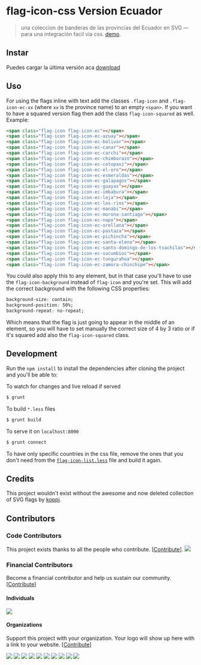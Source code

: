 # flag-icon-css Version Ecuador


> una coleccion de banderas de las provincias del Ecuador en SVG — para una integración facil via css.
> [demo](https://flagicons.lipis.dev).

## Instar

Puedes cargar la última versión aca [download](https://github.com/robincoello/flag-icon-css/archive/master.zip)

## Uso

For using the flags inline with text add the classes `.flag-icon` and
`.flag-icon-ec-xx` (where `xx` is the province name) to an empty `<span>`. If you want to have a squared version flag
then add the class `flag-icon-squared` as well. Example:


```html
<span class="flag-icon flag-icon-ec"></span>
<span class="flag-icon flag-icon-ec-azuay"></span>
<span class="flag-icon flag-icon-ec-bolivar"></span>
<span class="flag-icon flag-icon-ec-canar"></span>
<span class="flag-icon flag-icon-ec-carchi"></span>
<span class="flag-icon flag-icon-ec-chimborazo"></span>
<span class="flag-icon flag-icon-ec-cotopaxi"></span>
<span class="flag-icon flag-icon-ec-el-oro"></span>
<span class="flag-icon flag-icon-ec-esmeraldas"></span>
<span class="flag-icon flag-icon-ec-galapagos"></span>
<span class="flag-icon flag-icon-ec-guayas"></span>
<span class="flag-icon flag-icon-ec-imbabura"></span>
<span class="flag-icon flag-icon-ec-loja"></span>
<span class="flag-icon flag-icon-ec-los-rios"></span>
<span class="flag-icon flag-icon-ec-manabi"></span>
<span class="flag-icon flag-icon-ec-morona-santiago"></span>
<span class="flag-icon flag-icon-ec-napo"></span>
<span class="flag-icon flag-icon-ec-orellana"></span>
<span class="flag-icon flag-icon-ec-pastaza"></span>
<span class="flag-icon flag-icon-ec-pichincha"></span>
<span class="flag-icon flag-icon-ec-santa-elena"></span>
<span class="flag-icon flag-icon-ec-santo-domingo-de-los-tsachilas"></span>
<span class="flag-icon flag-icon-ec-sucumbios"></span>
<span class="flag-icon flag-icon-ec-tungurahua"></span>
<span class="flag-icon flag-icon-ec-zamora-chinchipe"></span>

```

You could also apply this to any element, but in that case you'll have to use the
`flag-icon-background` instead of `flag-icon` and you're set. This will add the
correct background with the following CSS properties:

```css
background-size: contain;
background-position: 50%;
background-repeat: no-repeat;
```

Which means that the flag is just going to appear in the middle of an element, so
you will have to set manually the correct size of 4 by 3 ratio or if it's squared
add also the `flag-icon-squared` class.

## Development

Run the `npm install` to install the dependencies after cloning the project and
you'll be able to:

To watch for changes and live reload if served

```bash
$ grunt
```

To build `*.less` files

```bash
$ grunt build
```

To serve it on `localhost:8000`

```bash
$ grunt connect
```

To have only specific countries in the css file, remove the ones that you don't
need from the
[`flag-icon-list.less`](https://github.com/lipis/flag-icon-css/blob/master/less/flag-icon-list.less)
file and build it again.

## Credits

This project wouldn't exist without the awesome and now deleted collection of
SVG flags by [koppi](https://github.com/koppi).

## Contributors

### Code Contributors

This project exists thanks to all the people who contribute. [[Contribute](CONTRIBUTING.md)].
<a href="https://github.com/lipis/flag-icon-css/graphs/contributors"><img src="https://opencollective.com/lipis/contributors.svg?width=890&button=false" /></a>

### Financial Contributors

Become a financial contributor and help us sustain our community. [[Contribute](https://opencollective.com/lipis/contribute)]

#### Individuals

<a href="https://opencollective.com/lipis"><img src="https://opencollective.com/lipis/individuals.svg?width=890"></a>

#### Organizations

Support this project with your organization. Your logo will show up here with a link to your website. [[Contribute](https://opencollective.com/lipis/contribute)]

<a href="https://opencollective.com/lipis/organization/0/website"><img src="https://opencollective.com/lipis/organization/0/avatar.svg"></a>
<a href="https://opencollective.com/lipis/organization/1/website"><img src="https://opencollective.com/lipis/organization/1/avatar.svg"></a>
<a href="https://opencollective.com/lipis/organization/2/website"><img src="https://opencollective.com/lipis/organization/2/avatar.svg"></a>
<a href="https://opencollective.com/lipis/organization/3/website"><img src="https://opencollective.com/lipis/organization/3/avatar.svg"></a>
<a href="https://opencollective.com/lipis/organization/4/website"><img src="https://opencollective.com/lipis/organization/4/avatar.svg"></a>
<a href="https://opencollective.com/lipis/organization/5/website"><img src="https://opencollective.com/lipis/organization/5/avatar.svg"></a>
<a href="https://opencollective.com/lipis/organization/6/website"><img src="https://opencollective.com/lipis/organization/6/avatar.svg"></a>
<a href="https://opencollective.com/lipis/organization/7/website"><img src="https://opencollective.com/lipis/organization/7/avatar.svg"></a>
<a href="https://opencollective.com/lipis/organization/8/website"><img src="https://opencollective.com/lipis/organization/8/avatar.svg"></a>
<a href="https://opencollective.com/lipis/organization/9/website"><img src="https://opencollective.com/lipis/organization/9/avatar.svg"></a>

